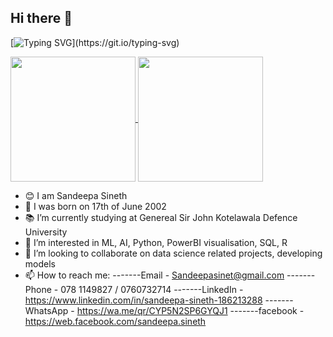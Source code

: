 ## Hi there 👋

[![Typing SVG](https://readme-typing-svg.demolab.com?font=Young+Serif&pause=1000&color=8706E1FF&center=true&vCenter=true&random=false&width=435&lines=Hey+I'm+Sandeepa+Sineth;Don't+Forget+To+Follow+Me...)](https://git.io/typing-svg)


<a href="https://github.com/Sandeepasineth/github-readme-stats">
  <img height=200 align="center" src="https://github-readme-stats.vercel.app/api?username=Sandeepasineth" />
</a>
<a href="https://github.com/Sandeepasineth/convoychat">
  <img height=200 align="center" src="https://github-readme-stats.vercel.app/api/top-langs?username=Sandeepasineth&layout=compact&langs_count=8&card_width=320" />
</a>




- 😊 I am Sandeepa Sineth
- 🧑 I was born on 17th of June 2002
- 📚 I’m currently studying at Genereal Sir John Kotelawala Defence University
- 🌱 I’m interested in ML, AI, Python, PowerBI visualisation, SQL, R
- 👯 I’m looking to collaborate on data science related projects, developing models
- 📫 How to reach me:
-------Email - Sandeepasinet@gmail.com
-------Phone - 078 1149827 / 0760732714
-------LinkedIn - https://www.linkedin.com/in/sandeepa-sineth-186213288
-------WhatsApp - https://wa.me/qr/CYP5N2SP6GYQJ1
-------facebook - https://web.facebook.com/sandeepa.sineth



